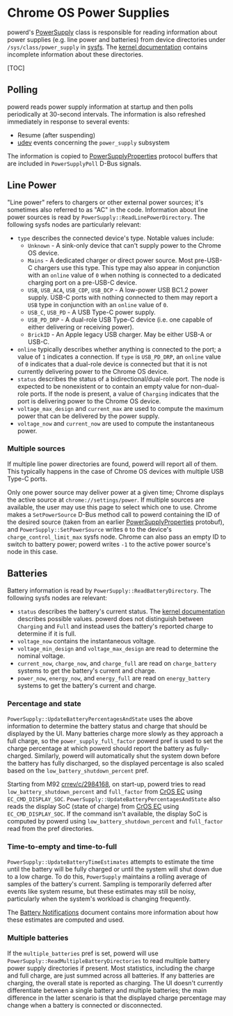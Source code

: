 # Chrome OS Power Supplies

powerd's [PowerSupply] class is responsible for reading information about power
supplies (e.g. line power and batteries) from device directories under
`/sys/class/power_supply` in [sysfs]. The [kernel documentation] contains
incomplete information about these directories.

[TOC]

## Polling

powerd reads power supply information at startup and then polls periodically at
30-second intervals. The information is also refreshed immediately in response
to several events:

*   Resume (after suspending)
*   [udev] events concerning the `power_supply` subsystem

The information is copied to [PowerSupplyProperties] protocol buffers that are
included in `PowerSupplyPoll` D-Bus signals.

## Line Power

"Line power" refers to chargers or other external power sources; it's sometimes
also referred to as "AC" in the code. Information about line power sources is
read by `PowerSupply::ReadLinePowerDirectory`. The following sysfs nodes are
particularly relevant:

*   `type` describes the connected device's type. Notable values include:
    *   `Unknown` - A sink-only device that can't supply power to the Chrome OS
        device.
    *   `Mains` - A dedicated charger or direct power source. Most pre-USB-C
        chargers use this type. This type may also appear in conjunction with an
        `online` value of `0` when nothing is connected to a dedicated charging
        port on a pre-USB-C device.
    *   `USB`, `USB_ACA`, `USB_CDP`, `USB_DCP` - A low-power USB BC1.2 power
        supply. USB-C ports with nothing connected to them may report a `USB`
        type in conjunction with an `online` value of `0`.
    *   `USB_C`, `USB_PD` - A USB Type-C power supply.
    *   `USB_PD_DRP` - A dual-role USB Type-C device (i.e. one capable of either
        delivering or receiving power).
    *   `BrickID` - An Apple legacy USB charger. May be either USB-A or USB-C.
*   `online` typically describes whether anything is connected to the port; a
    value of `1` indicates a connection. If `type` is `USB_PD_DRP`, an `online`
    value of `0` indicates that a dual-role device is connected but that it is
    not currently delivering power to the Chrome OS device.
*   `status` describes the status of a bidirectional/dual-role port. The node is
    expected to be nonexistent or to contain an empty value for non-dual-role
    ports. If the node is present, a value of `Charging` indicates that the port
    is delivering power to the Chrome OS device.
*   `voltage_max_design` and `current_max` are used to compute the maximum power
    that can be delivered by the power supply.
*   `voltage_now` and `current_now` are used to compute the instantaneous power.

### Multiple sources

If multiple line power directories are found, powerd will report all of them.
This typically happens in the case of Chrome OS devices with multiple USB Type-C
ports.

Only one power source may deliver power at a given time; Chrome displays the
active source at `chrome://settings/power`. If multiple sources are available,
the user may use this page to select which one to use. Chrome makes a
`SetPowerSource` D-Bus method call to powerd containing the ID of the desired
source (taken from an earlier [PowerSupplyProperties] protobuf), and
`PowerSupply::SetPowerSource` writes `0` to the device's
`charge_control_limit_max` sysfs node. Chrome can also pass an empty ID to
switch to battery power; powerd writes `-1` to the active power source's node in
this case.

## Batteries

Battery information is read by `PowerSupply::ReadBatteryDirectory`. The
following sysfs nodes are relevant:

*   `status` describes the battery's current status. The [kernel documentation]
    describes possible values. powerd does not distinguish between `Charging`
    and `Full` and instead uses the battery's reported charge to determine if it
    is full.
*   `voltage_now` contains the instantaneous voltage.
*   `voltage_min_design` and `voltage_max_design` are read to determine the
    nominal voltage.
*   `current_now`, `charge_now`, and `charge_full` are read on `charge_battery`
    systems to get the battery's current and charge.
*   `power_now`, `energy_now`, and `energy_full` are read on `energy_battery`
    systems to get the battery's current and charge.

### Percentage and state

`PowerSupply::UpdateBatteryPercentagesAndState` uses the above information to
determine the battery status and charge that should be displayed by the UI. Many
batteries charge more slowly as they approach a full charge, so the
`power_supply_full_factor` powerd pref is used to set the charge percentage at
which powerd should report the battery as fully-charged. Similarly, powerd will
automatically shut the system down before the battery has fully discharged, so
the displayed percentage is also scaled based on the
`low_battery_shutdown_percent` pref.

Starting from M92 [crrev/c/2984168](https://crrev.com/c/2984168), on start-up,
powerd tries to read `low_battery_shutdown_percent` and `full_factor` from
[CrOS EC] using
`EC_CMD_DISPLAY_SOC`. `PowerSupply::UpdateBatteryPercentagesAndState` also reads
the display SoC (state of charge) from [CrOS EC] using `EC_CMD_DISPLAY_SOC`.
If the command isn't available, the display SoC is computed by powerd using
`low_battery_shutdown_percent` and `full_factor` read from the pref directories.

### Time-to-empty and time-to-full

`PowerSupply::UpdateBatteryTimeEstimates` attempts to estimate the time until
the battery will be fully charged or until the system will shut down due to a
low charge. To do this, `PowerSupply` maintains a rolling average of samples of
the battery's current. Sampling is temporarily deferred after events like system
resume, but these estimates may still be noisy, particularly when the system's
workload is changing frequently.

The [Battery Notifications] document contains more information about how these
estimates are computed and used.

### Multiple batteries

If the `multiple_batteries` pref is set, powerd will use
`PowerSupply::ReadMultipleBatteryDirectories` to read multiple battery power
supply directories if present. Most statistics, including the charge and full
charge, are just summed across all batteries. If any batteries are charging, the
overall state is reported as charging. The UI doesn't currently differentiate
between a single battery and multiple batteries; the main difference in the
latter scenario is that the displayed charge percentage may change when a
battery is connected or disconnected.

[PowerSupply]: https://chromium.googlesource.com/chromiumos/platform2/+/HEAD/power_manager/powerd/system/power_supply.h
[sysfs]: https://en.wikipedia.org/wiki/Sysfs
[kernel documentation]: https://www.kernel.org/doc/Documentation/ABI/testing/sysfs-class-power
[udev]: https://en.wikipedia.org/wiki/Udev
[PowerSupplyProperties]: https://chromium.googlesource.com/chromiumos/platform2/system_api/+/HEAD/dbus/power_manager/power_supply_properties.proto
[Battery Notifications]: battery_notifications.md
[CrOS EC]: https://chromium.googlesource.com/chromiumos/platform/ec/+/HEAD/README.md
